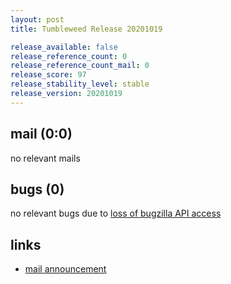 ```yaml
---
layout: post
title: Tumbleweed Release 20201019

release_available: false
release_reference_count: 0
release_reference_count_mail: 0
release_score: 97
release_stability_level: stable
release_version: 20201019
---
```


## mail (0:0)

no relevant mails

## bugs (0)

<!--more-->

no relevant bugs due to [loss of bugzilla API access](https://bugzilla.opensuse.org/show_bug.cgi?id=1157722)



## links

- [mail announcement](https://lists.opensuse.org/opensuse-factory/2020-10/msg00198.html)
